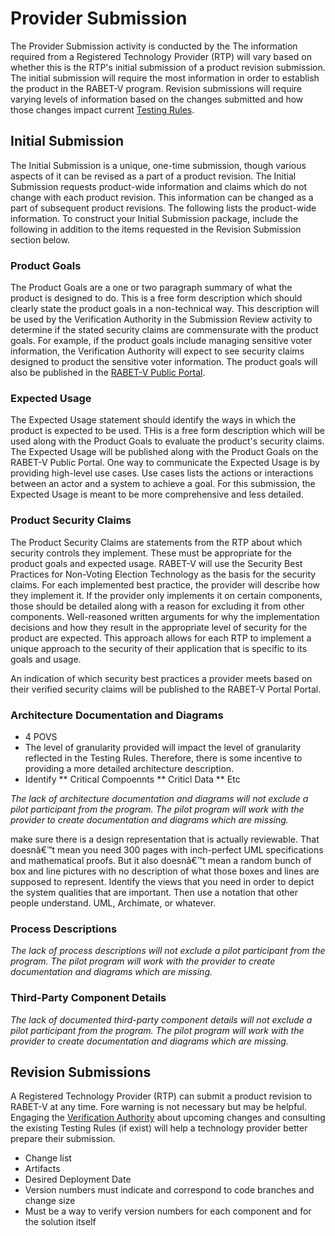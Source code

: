 # Provider Submission 

The Provider Submission activity is conducted by the The information required from a Registered Technology Provider (RTP) will vary based on whether this is the RTP's initial submission of a product revision submission. The initial submission will require the most information in order to establish the product in the RABET-V program. Revision submissions will require varying levels of information based on the changes submitted and how those changes impact current [Testing Rules](../RABET-V_Glossary.md). 

## Initial Submission

The Initial Submission is a unique, one-time submission, though various aspects of it can be revised as a part of a product revision. The Initial Submission requests product-wide information and claims which do not change with each product revision. This information can be changed as a part of subsequent product revisions. The following lists the product-wide information. To construct your Initial Submission package, include the following in addition to the items requested in the Revision Submission section below.

### Product Goals
The Product Goals are a one or two paragraph summary of what the product is designed to do. This is a free form description which should clearly state the product goals in a non-technical way. This description will be used  by the Verification Authority in the Submission Review activity to determine if the stated security claims are commensurate with the product goals. For example, if the product goals include managing sensitive voter information, the Verification Authority will expect to see security claims designed to product the sensitive voter information. The product goals will also be published in the [RABET-V Public Portal](../RABET-V_Glossary.md). 

### Expected Usage
The Expected Usage statement should identify the ways in which the product is expected to be used. THis is a free form description which will be used along with the Product Goals to evaluate the product's security claims. The Expected Usage will be published along with the Product Goals on the RABET-V Public Portal. One way to communicate the Expected Usage is by providing high-level use cases. Use cases lists the actions or interactions between an actor and a system to achieve a goal. For this submission, the Expected Usage is meant to be more comprehensive and less detailed. 

### Product Security Claims
The Product Security Claims are statements from the RTP about which security controls they implement. These must be appropriate for the product goals and expected usage. RABET-V will use the Security Best Practices for Non-Voting Election Technology as the basis for the security claims. For each implemented best practice, the provider will describe how they implement it. If the provider only implements it on certain components, those should be detailed along with a reason for excluding it from other components. Well-reasoned written arguments for why the implementation decisions and how they result in the appropriate level of security for the product are expected. This approach allows for each RTP to implement a unique approach to the security of their application that is specific to its goals and usage.  

An indication of which security best practices a provider meets based on their verified security claims will be published to the RABET-V Portal Portal. 

### Architecture Documentation and Diagrams


* 4 POVS
* The level of granularity provided will impact the level of granularity reflected in the Testing Rules. Therefore, there is some incentive to providing a more detailed architecture description. 
* Identify
** Critical Compoennts
** Criticl Data
** Etc

*The lack of architecture documentation and diagrams will not exclude a pilot participant from the program. The pilot program will work with the provider to create documentation and diagrams which are missing.* 


 
make sure there is a design representation that is actually reviewable. That doesnâ€™t mean you need 300 pages with inch-perfect UML specifications and mathematical proofs. But it also doesnâ€™t mean a random bunch of box and line pictures with no description of what those boxes and lines are supposed to represent. Identify the views that you need in order to depict the system qualities that are important. Then use a notation that other people understand. UML, Archimate, or whatever.

### Process Descriptions

*The lack of process descriptions will not exclude a pilot participant from the program. The pilot program will work with the provider to create documentation and diagrams which are missing.* 

### Third-Party Component Details

*The lack of documented third-party component details will not exclude a pilot participant from the program. The pilot program will work with the provider to create documentation and diagrams which are missing.* 

## Revision Submissions

A Registered Technology Provider (RTP) can submit a product revision to RABET-V at any time. Fore warning is not necessary but may be helpful. Engaging the [Verification Authority](../RABET-V_Glossary.md) about upcoming changes and consulting the existing Testing Rules (if exist) will help a technology provider better prepare their submission. 

* Change list
* Artifacts
* Desired Deployment Date
* Version numbers must indicate and correspond to code branches and change size
* Must be a way to verify version numbers for each component and for the solution itself
